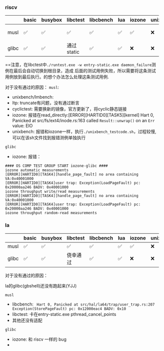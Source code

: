 ### riscv

|       | basic | busybox | libctest | libcbench | lua | iozone | unixbench | cyclictest | lmbench | iperf | netperf | ltp |
| ---   | ---   | ---     | ---      | ---       | --- | ---    | ---       | ---        | ---     | ---   | ---     | --- |
| musl  | ✅    | ✅     |  ✅      |   ✅     | ✅  |  ✅   | ❌        | ❌        | ✅(有些超时)  | ❌   | ❌      |❌  |
| glibc | ✅    | ✅     | 通过static|  ✅      | ✅  |  ❌    | ❌       |  ❌        | ❌     | ❌    | ❌     | ❌  |

==注意，在libctest中`./runtest.exe -w entry-static.exe daemon_failure`测例在最后会自动切换到根目录，造成
后面的测试用例失败，所以需要将这条测试用例放到最后执行。的想个办法怎么处理这条测试用例.

对于没有通过的原因：
`musl`:

- unixbench/lmbench: 
- ltp: truncate有问题，没有通过断言
- cyclictest: 需要换新的镜像，官方更新了，将cyclic静态链接
- iozone: 报错在read_directly:[ERROR][HARTID0][TASK5][kernel] Hart 0, Panicked at src/fs/ext4/inode.rs:163 called `Result::unwrap()` on an `Err` value: EIO
- unixbench: 报错和iozone一样，执行`./unixbench_testcode.sh`，过程较慢,可以在该sh文件找到报错测例单独执行

`glibc` 

- iozone: 报错：
```
#### OS COMP TEST GROUP START iozone-glibc ####
iozone automatic measurements
[ERROR][HARTID0][TASK4][handle_page_fault] no area containing VA:0x40001000
[ERROR][HARTID0][TASK4]user trap: Exception(LoadPageFault) pc: 0x20000aa246 BADV: 0x40001000
iozone throughput write/read measurements
[ERROR][HARTID0][TASK4][handle_page_fault] no area containing VA:0x40001000
[ERROR][HARTID0][TASK4]user trap: Exception(LoadPageFault) pc: 0x20000aa246 BADV: 0x40001000
iozone throughput random-read measurements
```



### la

|       | basic | busybox | libctest | libcbench | lua | iozone | unixbench | cyclictest | lmbench | iperf | netperf | ltp |
| ---   | ---   | ---     | ---      | ---       | --- | ---    | ---       | ---        | ---     | ---   | ---     | --- |
| musl  | ✅    | ✅     |    ✅    |     ✅    | ✅  | ✅    | ❌        | ❌        | ❌      | ❌   | ❌      |❌  |
| glibc | ✅    | ✅     | 侥幸通过 |     ✅   | ✅  |  ❌    | ❌       |  ❌        | ❌     | ❌    | ❌     | ❌  |

对于没有通过的原因：

la的glibc(gbshell)还没有跑起来(YJJ)

`musl`

- libcbench: ` Hart 0, Panicked at src/hal/la64/trap/user_trap.rs:207 Exception(StorePageFault) pc: 0x12000eac4 BADV: 0x10`
- libctest: 卡在entry-static.exe pthread_cancel_points
- 其他还没有适配

`glibc`

- iozone: 和 riscv 一样的 bug
- 